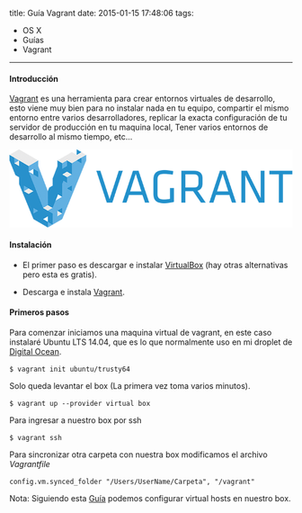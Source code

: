 title: Guía Vagrant
date: 2015-01-15 17:48:06
tags:
- OS X
- Guías
- Vagrant
---

#### Introducción
[Vagrant](https://www.vagrantup.com) es una herramienta para crear entornos virtuales de desarrollo, esto viene muy bien para no instalar nada en tu equipo, compartir el mismo entorno entre varios desarrolladores, replicar la exacta configuración de tu servidor de producción en tu maquina local, Tener varios entornos de desarrollo al mismo tiempo, etc...

<!--more-->

![Vagrant Logo](/images/logo_wide-dce715a5.png)

#### Instalación

- El primer paso es descargar e instalar [VirtualBox](https://www.virtualbox.org/wiki/Downloads) (hay otras alternativas pero esta es gratis).

- Descarga e instala [Vagrant](http://www.vagrantup.com/downloads).

#### Primeros pasos

Para comenzar iniciamos una maquina virtual de vagrant, en este caso instalaré Ubuntu LTS 14.04, que es lo que normalmente uso en mi droplet de [Digital Ocean](https://www.digitalocean.com/?refcode=e32ae009945f).

    $ vagrant init ubuntu/trusty64

Solo queda levantar el box (La primera vez toma varios minutos).

    $ vagrant up --provider virtual box


Para ingresar a nuestro box por ssh

    $ vagrant ssh

Para sincronizar otra carpeta con nuestra box modificamos el archivo *Vagrantfile*

    config.vm.synced_folder "/Users/UserName/Carpeta", "/vagrant"

Nota: Siguiendo esta [Guía](https://www.digitalocean.com/community/tutorials/how-to-set-up-apache-virtual-hosts-on-ubuntu-14-04-lts) podemos configurar virtual hosts en nuestro box.
